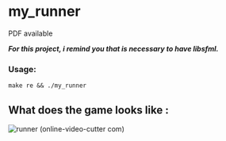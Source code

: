 # my_runner
PDF available

___For this project, i remind you that is necessary to have libsfml.___
### Usage:
    make re && ./my_runner

## What does the game looks like :
![runner (online-video-cutter com)](https://user-images.githubusercontent.com/65111947/82339355-3d6c5f00-99ee-11ea-909b-5972c4bcf71b.gif)
